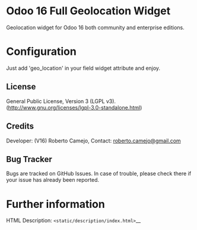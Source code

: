 Odoo 16 Full Geolocation Widget
===========================
Geolocation widget for Odoo 16 both community and enterprise editions.

Configuration
=============
Just add 'geo_location' in your field widget attribute and enjoy.

License
-------
General Public License, Version 3 (LGPL v3).
(http://www.gnu.org/licenses/lgpl-3.0-standalone.html)

Credits
-------
Developer: (V16) Roberto Camejo, Contact: roberto.camejo@gmail.com

Bug Tracker
-----------
Bugs are tracked on GitHub Issues. In case of trouble, please check there if your issue has already been reported.

Further information
===================
HTML Description: `<static/description/index.html>`__
